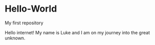# Hello-World
My first repository

Hello internet!
My name is Luke and I am on my journey into the great unknown. 
